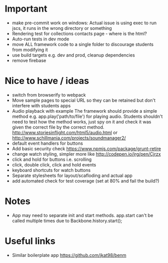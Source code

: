 # Important

- make pre-commit work on windows: Actual issue is using exec to run jscs, it runs in the wrong directory or something
- Rendering test for collections contacts page - where is the html?
- Auto-run tests in dev mode
- move ALL framework code to a single folder to discourage students from modifying it
- use build targets e.g. dev and prod, cleanup dependencies
- remove firebase

# Nice to have / ideas
- switch from browserify to webpack
- Move sample pages to special URL so they can be retained but don't interfere with students apps
- Audio playback with example
The framework should provide a simple method e.g. app.play('path/to/file') for playing audio.
Students shouldn't need to test how the method works, just spy on it and check it was given the correct file by the correct method.
http://www.storiesinflight.com/html5/audio.html or http://www.schillmania.com/projects/soundmanager2/
- default event handlers for buttons
- Add basic security check https://www.npmjs.com/package/grunt-retire
- change watch styling, simpler more like http://codepen.io/jrg/pen/Cjrzx
- click and hold for buttons i.e. scrolling
- click, double click, click and hold events
- keyboard shortcuts for watch buttons
- Separate stylesheets for layout/scafloding and actual app
- add automated check for test coverage (set at 80% and fail the build?)

# Notes
- App may need to separate init and start methods. app.start can't be called multiple times due to Backbone.history.start();


# Useful links
- Similar boilerplate app https://github.com/jkat98/benm
